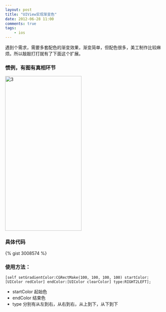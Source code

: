 ```yaml
---
layout: post
title: "UIView实现渐变色"
date: 2012-06-28 11:00
comments: true
tags: 
    - ios
---
```


遇到个需求，需要多套配色的渐变效果，渐变简单，但配色很多，美工制作比较麻烦。所以敲敲打打就有了下面这个扩展。     
### 惯例，有图有真相环节 

<a href="http://www.flickr.com/photos/73858287@N03/7458611128/" title="Flickr 上 hhuai2012 的 3"><img src="http://farm9.staticflickr.com/8022/7458611128_e3efffc435.jpg" width="247" height="500" alt="3"></a>

### 具体代码

{% gist 3008574 %}

### 使用方法：

    [self setGradientColor:CGRectMake(100, 100, 100, 100) startColor:[UIColor redColor] endColor:[UIColor clearColor] type:RIGHT2LEFT];

- startColor 起始色
- endColor  结束色
- type 分别有从左到右，从右到右，从上到下，从下到下




